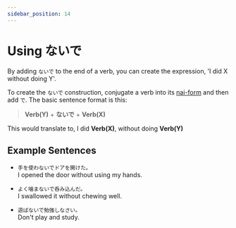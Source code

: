 ```yaml
---
sidebar_position: 14
---
```


# Using ないで

By adding `ないで` to the end of a verb, you can create the expression, 'I did X without doing Y'.

To create the `ないで` construction, conjugate a verb into its [nai-form](../verbs/verb-shortformpresentnegative) and then add `で`. The basic sentence format is this:

> **Verb(Y)** + **ないで** + **Verb(X)**

This would translate to, I did **Verb(X)**, without doing **Verb(Y)**

## Example Sentences

- ``手を使わないでドアを開けた。``  
  I opened the door without using my hands.

- ``よく噛まないで呑み込んだ。``  
  I swallowed it without chewing well.

- ``遊ばないで勉強しなさい。``  
  Don't play and study.
